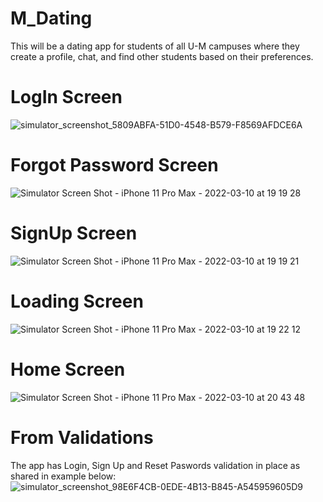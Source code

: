 # M_Dating
This will be a dating app for students of all U-M campuses where they create a profile, chat, and find other students based on their preferences.

# LogIn Screen
![simulator_screenshot_5809ABFA-51D0-4548-B579-F8569AFDCE6A](https://user-images.githubusercontent.com/40228861/157777320-421c0b50-256c-4cb1-b790-e6a54726d392.png)

# Forgot Password Screen
![Simulator Screen Shot - iPhone 11 Pro Max - 2022-03-10 at 19 19 28](https://user-images.githubusercontent.com/40228861/157777535-9c9633d9-f638-43da-bbc5-5692e0a0cd43.png)

# SignUp Screen
![Simulator Screen Shot - iPhone 11 Pro Max - 2022-03-10 at 19 19 21](https://user-images.githubusercontent.com/40228861/157777555-75fc9437-fa32-4b85-b973-13338efdc0ab.png)

# Loading Screen
![Simulator Screen Shot - iPhone 11 Pro Max - 2022-03-10 at 19 22 12](https://user-images.githubusercontent.com/40228861/157777755-9f6ad697-3087-4de4-94a9-a844c8b92787.png)

# Home Screen
![Simulator Screen Shot - iPhone 11 Pro Max - 2022-03-10 at 20 43 48](https://user-images.githubusercontent.com/40228861/157785913-cbb3efb2-6690-463c-be2e-7fcda2b4828f.png)


# From Validations
The app has Login, Sign Up and Reset Paswords validation in place as shared in example below:
![simulator_screenshot_98E6F4CB-0EDE-4B13-B845-A545959605D9](https://user-images.githubusercontent.com/40228861/157777876-6b4f488f-a2ef-4c04-81f7-1fc7533c7698.png)
